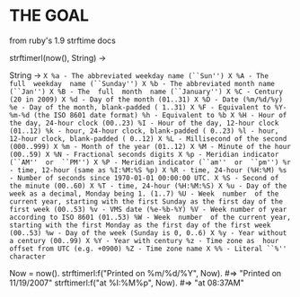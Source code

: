 THE GOAL
========  

from ruby's 1.9 strftime docs

strftimerl(now(), String) ->

String -> 
`
X %a - The abbreviated weekday name (``Sun'')
X %A - The  full  weekday  name (``Sunday'')
X %b - The abbreviated month name (``Jan'')
X %B - The  full  month  name (``January'')
X %C - Century (20 in 2009)
X %d - Day of the month (01..31)
X %D - Date (%m/%d/%y)
  %e - Day of the month, blank-padded ( 1..31)
X %F - Equivalent to %Y-%m-%d (the ISO 8601 date format)
  %h - Equivalent to %b
X %H - Hour of the day, 24-hour clock (00..23)
  %I - Hour of the day, 12-hour clock (01..12)
  %k - hour, 24-hour clock, blank-padded ( 0..23)
  %l - hour, 12-hour clock, blank-padded ( 0..12)
X %L - Millisecond of the second (000..999)
X %m - Month of the year (01..12)
X %M - Minute of the hour (00..59)
X %N - Fractional seconds digits
X %p - Meridian indicator (``AM''  or  ``PM'')
X %P - Meridian indicator (``am''  or  ``pm'')
  %r - time, 12-hour (same as %I:%M:%S %p)
X %R - time, 24-hour (%H:%M)
  %s - Number of seconds since 1970-01-01 00:00:00 UTC.
X %S - Second of the minute (00..60)
X %T - time, 24-hour (%H:%M:%S)
X %u - Day of the week as a decimal, Monday being 1. (1..7)
  %U - Week  number  of the current year,
          starting with the first Sunday as the first
          day of the first week (00..53)
  %v - VMS date (%e-%b-%Y)
  %V - Week number of year according to ISO 8601 (01..53)
  %W - Week  number  of the current year,
          starting with the first Monday as the first
          day of the first week (00..53)
  %w - Day of the week (Sunday is 0, 0..6)
X %y - Year without a century (00..99)
X %Y - Year with century
  %z - Time zone as  hour offset from UTC (e.g. +0900)
  %Z - Time zone name
X %% - Literal ``%'' character
`

   Now = now().
   strftimerl:f("Printed on %m/%d/%Y", Now). #=> "Printed on 11/19/2007"
   strftimerl:f("at %I:%M%p", Now).          #=> "at 08:37AM"

